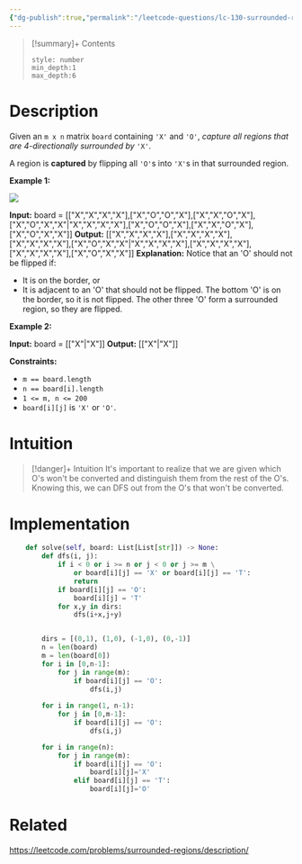 ```yaml
---
{"dg-publish":true,"permalink":"/leetcode-questions/lc-130-surrounded-regions/","title":"LC 130. Surrounded Regions","tags":["lc-medium","graph","dfs","bfs"]}
---
```



>[!summary]+ Contents
>```toc
>style: number
>min_depth:1
>max_depth:6
>```

# Description
Given an `m x n` matrix `board` containing `'X'` and `'O'`, _capture all regions that are 4-directionally surrounded by_ `'X'`.

A region is **captured** by flipping all `'O'`s into `'X'`s in that surrounded region.

**Example 1:**

![](https://assets.leetcode.com/uploads/2021/02/19/xogrid.jpg)

**Input:** board = [["X","X","X","X"],["X","O","O","X"],["X","X","O","X"],["X","O","X","X"\|"X","X","X","X"],["X","O","O","X"],["X","X","O","X"],["X","O","X","X"]]
**Output:** [["X","X","X","X"],["X","X","X","X"],["X","X","X","X"],["X","O","X","X"\|"X","X","X","X"],["X","X","X","X"],["X","X","X","X"],["X","O","X","X"]]
**Explanation:** Notice that an 'O' should not be flipped if:
- It is on the border, or
- It is adjacent to an 'O' that should not be flipped.
The bottom 'O' is on the border, so it is not flipped.
The other three 'O' form a surrounded region, so they are flipped.

**Example 2:**

**Input:** board = [["X"\|"X"]]
**Output:** [["X"\|"X"]]

**Constraints:**

-   `m == board.length`
-   `n == board[i].length`
-   `1 <= m, n <= 200`
-   `board[i][j]` is `'X'` or `'O'`.

# Intuition

>[!danger]+ Intuition
>It's important to realize that we are given which O's won't be converted and distinguish them from the rest of the O's. Knowing this, we can DFS out from the O's that won't be converted.

# Implementation
```python
    def solve(self, board: List[List[str]]) -> None:
        def dfs(i, j):
            if i < 0 or i >= n or j < 0 or j >= m \
                or board[i][j] == 'X' or board[i][j] == 'T':
                return
            if board[i][j] == 'O':
                board[i][j] = 'T'
            for x,y in dirs:
                dfs(i+x,j+y)


        dirs = [(0,1), (1,0), (-1,0), (0,-1)]
        n = len(board)
        m = len(board[0])
        for i in [0,n-1]:
            for j in range(m):
                if board[i][j] == 'O':
                    dfs(i,j)
        
        for i in range(1, n-1):
            for j in [0,m-1]:
                if board[i][j] == 'O':
                    dfs(i,j)

        for i in range(n):
            for j in range(m):
                if board[i][j] == 'O':
                    board[i][j]='X'
                elif board[i][j] == 'T':
                    board[i][j]='O'
```

# Related
https://leetcode.com/problems/surrounded-regions/description/